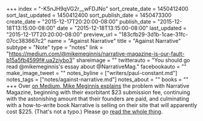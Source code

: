 +++
index = "-K5nJH9qVG2r__wFDJNo"
sort_create_date = 1450412400
sort_last_updated = 1450412400
sort_publish_date = 1450473300
create_date = "2015-12-17T20:20:00-08:00"
publish_date = "2015-12-18T13:15:00-08:00"
date = "2015-12-18T13:15:00-08:00"
last_updated = "2015-12-17T20:20:00-08:00"
preview_url = "183cfb29-3d1b-1cae-31fc-07cc383667c2"
name = "Against Narrative"
title = "Against Narrative"
subtype = "Note"
type = "notes"
link = "https://medium.com/@mikemeginnis/narrative-magazine-is-our-fault-b15a5fb4599f#.ua2ziybo3"
shareimage = ""
twitterauto = "You should go read @mikemeginnis's essay about @NarrativeMag."
facebookauto = ""
make_image_tweet = ""
notes_byline = ["writers/paul-constant.md"]
notes_tags = ["notes/against-narrative.md"]
notes_about = ""
books = ""
+++
Over [on Medium, Mike Meginnis explains](https://medium.com/@mikemeginnis/narrative-magazine-is-our-fault-b15a5fb4599f#.42wyo7hkf) the problem with Narrative Magazine, beginning with their exorbitant $23 submission fee, continuing with the astonishing amount that their founders are paid, and culminating with a how-to-write book Narrative is selling on their site that will apparently cost $225. (That's not a typo.) Please go [read the whole thing](https://medium.com/@mikemeginnis/narrative-magazine-is-our-fault-b15a5fb4599f#.elocpxclm).